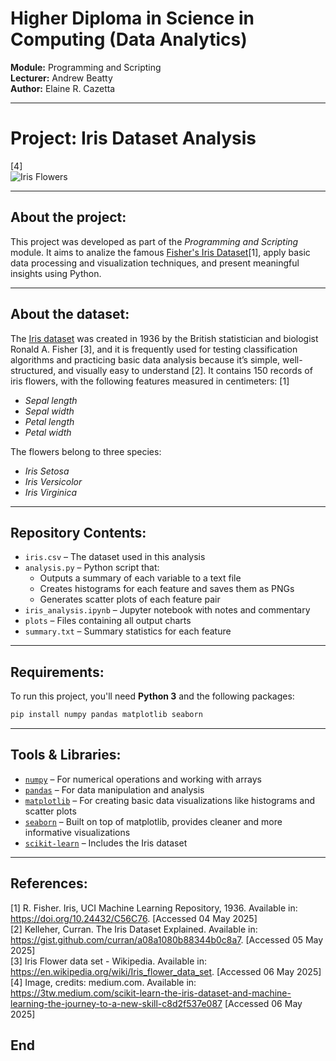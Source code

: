 # Higher Diploma in Science in Computing (Data Analytics)

**Module:** Programming and Scripting  
**Lecturer:** Andrew Beatty  
**Author:** Elaine R. Cazetta

---

# Project: Iris Dataset Analysis

[4]  
![Iris Flowers](https://miro.medium.com/v2/resize:fit:720/format:webp/0*11IwZmSKXw77eYz5)  

---

## About the project:

This project was developed as part of the *Programming and Scripting* module. It aims to analize the famous [Fisher's Iris Dataset](https://archive.ics.uci.edu/dataset/53/iris)[1], apply basic data processing and visualization techniques, and present meaningful insights using Python.

---

## About the dataset:

The [Iris dataset](https://doi.org/10.24432/C56C76) was created in 1936 by the British statistician and biologist Ronald A. Fisher [3], and it is frequently used for testing classification algorithms and practicing basic data analysis because it’s simple, well-structured, and visually easy to understand [2]. It contains 150 records of iris flowers, with the following features measured in centimeters: [1]

- *Sepal length*
- *Sepal width*
- *Petal length*
- *Petal width*

The flowers belong to three species:

- *Iris Setosa*  
- *Iris Versicolor*  
- *Iris Virginica*  

---

## Repository Contents:    

- `iris.csv` – The dataset used in this analysis  
- `analysis.py` – Python script that:
  - Outputs a summary of each variable to a text file
  - Creates histograms for each feature and saves them as PNGs
  - Generates scatter plots of each feature pair
- `iris_analysis.ipynb` – Jupyter notebook with notes and commentary
- `plots` – Files containing all output charts
- `summary.txt` – Summary statistics for each feature

---

## Requirements:    

To run this project, you'll need **Python 3** and the following packages:

```bash
pip install numpy pandas matplotlib seaborn
```

---

## Tools & Libraries:    

- [`numpy`](https://numpy.org/) – For numerical operations and working with arrays  
- [`pandas`](https://pandas.pydata.org/) – For data manipulation and analysis  
- [`matplotlib`](https://matplotlib.org/) – For creating basic data visualizations like histograms and scatter plots  
- [`seaborn`](https://seaborn.pydata.org/) – Built on top of matplotlib, provides cleaner and more informative visualizations  
- [`scikit-learn`](https://scikit-learn.org/stable/) – Includes the Iris dataset

---

## References:    
[1] R. Fisher. Iris, UCI Machine Learning Repository, 1936. Available in: https://doi.org/10.24432/C56C76. [Accessed 04 May 2025]  
[2] Kelleher, Curran. The Iris Dataset Explained. Available in: https://gist.github.com/curran/a08a1080b88344b0c8a7. [Accessed 05 May 2025]  
[3] Iris Flower data set - Wikipedia. Available in: https://en.wikipedia.org/wiki/Iris_flower_data_set. [Accessed 06 May 2025]  
[4] Image, credits: medium.com. Available in: https://3tw.medium.com/scikit-learn-the-iris-dataset-and-machine-learning-the-journey-to-a-new-skill-c8d2f537e087 [Accessed 06 May 2025]  

## End  
